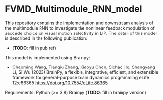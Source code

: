 # FVMD_Multimodule_RNN_model

This repository contains the implementation and downstream analysis of the multimodule RNN to investigate the nonlinear feedback modulation of saccade choice on visual motion selectivity in LIP. The detail of this model is described in the following publication:

- (**TODO**: fill in pub ref)

This model is implemented using Brainpy:

- Chaoming Wang, Tianqiu Zhang, Xiaoyu Chen, Sichao He, Shangyang Li, Si Wu (2023) BrainPy, a flexible, integrative, efficient, and extensible framework for general-purpose brain dynamics programming eLife 12:e86365 https://doi.org/10.7554/eLife.86365


Requirements:
Python (>= 3.8)
Brainpy (**TODO**: fill in brainpy version) 


